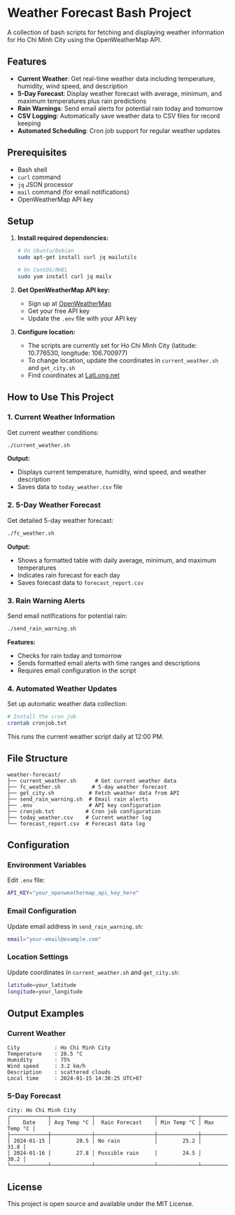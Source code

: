 # Weather Forecast Bash Project

A collection of bash scripts for fetching and displaying weather information for Ho Chi Minh City using the OpenWeatherMap API.

## Features

- **Current Weather**: Get real-time weather data including temperature, humidity, wind speed, and description
- **5-Day Forecast**: Display weather forecast with average, minimum, and maximum temperatures plus rain predictions
- **Rain Warnings**: Send email alerts for potential rain today and tomorrow
- **CSV Logging**: Automatically save weather data to CSV files for record keeping
- **Automated Scheduling**: Cron job support for regular weather updates

## Prerequisites

- Bash shell
- `curl` command
- `jq` JSON processor
- `mail` command (for email notifications)
- OpenWeatherMap API key

## Setup

1. **Install required dependencies:**
   ```bash
   # On Ubuntu/Debian
   sudo apt-get install curl jq mailutils

   # On CentOS/RHEL
   sudo yum install curl jq mailx
   ```

2. **Get OpenWeatherMap API key:**
   - Sign up at [OpenWeatherMap](https://openweathermap.org/api)
   - Get your free API key
   - Update the `.env` file with your API key

3. **Configure location:**
   - The scripts are currently set for Ho Chi Minh City (latitude: 10.776530, longitude: 106.700977)
   - To change location, update the coordinates in `current_weather.sh` and `get_city.sh`
   - Find coordinates at [LatLong.net](https://www.latlong.net/)

## How to Use This Project

### 1. Current Weather Information
Get current weather conditions:
```bash
./current_weather.sh
```
**Output:**
- Displays current temperature, humidity, wind speed, and weather description
- Saves data to `today_weather.csv` file

### 2. 5-Day Weather Forecast
Get detailed 5-day weather forecast:
```bash
./fc_weather.sh
```
**Output:**
- Shows a formatted table with daily average, minimum, and maximum temperatures
- Indicates rain forecast for each day
- Saves forecast data to `forecast_report.csv`

### 3. Rain Warning Alerts
Send email notifications for potential rain:
```bash
./send_rain_warning.sh
```
**Features:**
- Checks for rain today and tomorrow
- Sends formatted email alerts with time ranges and descriptions
- Requires email configuration in the script

### 4. Automated Weather Updates
Set up automatic weather data collection:
```bash
# Install the cron job
crontab cronjob.txt
```
This runs the current weather script daily at 12:00 PM.

## File Structure

```
weather-forecast/
├── current_weather.sh      # Get current weather data
├── fc_weather.sh          # 5-day weather forecast
├── get_city.sh           # Fetch weather data from API
├── send_rain_warning.sh  # Email rain alerts
├── .env                  # API key configuration
├── cronjob.txt          # Cron job configuration
├── today_weather.csv    # Current weather log
└── forecast_report.csv  # Forecast data log
```

## Configuration

### Environment Variables
Edit `.env` file:
```bash
API_KEY="your_openweathermap_api_key_here"
```

### Email Configuration
Update email address in `send_rain_warning.sh`:
```bash
email="your-email@example.com"
```

### Location Settings
Update coordinates in `current_weather.sh` and `get_city.sh`:
```bash
latitude=your_latitude
longitude=your_longitude
```

## Output Examples

### Current Weather
```
City           : Ho Chi Minh City
Temperature    : 28.5 °C
Humidity       : 75%
Wind speed     : 3.2 km/h
Description    : scattered clouds
Local time     : 2024-01-15 14:30:25 UTC+07
```

### 5-Day Forecast
```
City: Ho Chi Minh City
┌────────────┬─────────────┬───────────────────┬─────────────┬─────────────┐
│    Date    │ Avg Temp °C │  Rain Forecast    │ Min Temp °C │ Max Temp °C │
├────────────┼─────────────┼───────────────────┼─────────────┼─────────────┤
│ 2024-01-15 │        28.5 │ No rain           │        25.2 │        31.8 │
│ 2024-01-16 │        27.8 │ Possible rain     │        24.5 │        30.2 │
└────────────┴─────────────┴───────────────────┴─────────────┴─────────────┘
```

## License

This project is open source and available under the MIT License.